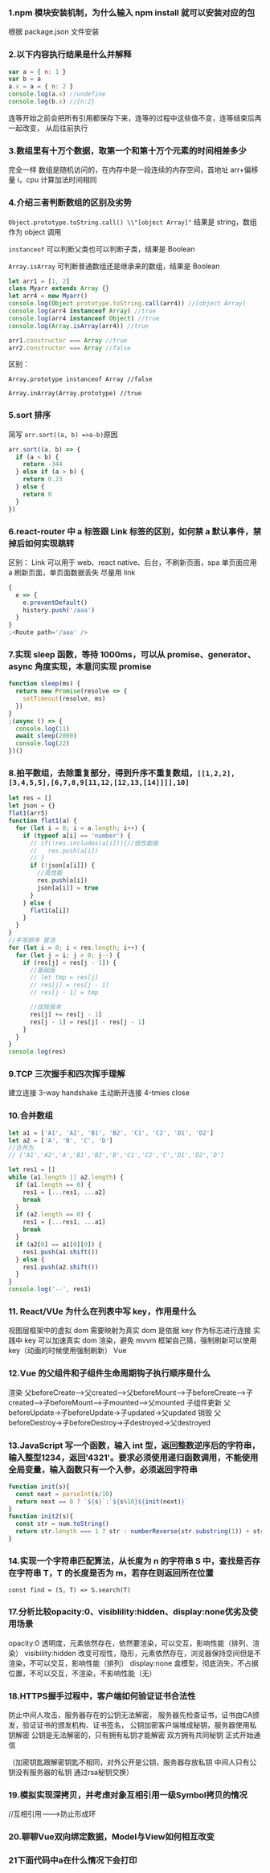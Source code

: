 ### 1.npm 模块安装机制，为什么输入 npm install 就可以安装对应的包

根据 package.json 文件安装

### 2.以下内容执行结果是什么并解释

```js
var a = { n: 1 }
var b = a
a.x = a = { n: 2 }
console.log(a.x) //undefine
console.log(b.x) //{n:2}
```

连等开始之前会把所有引用都保存下来，连等的过程中这些值不变，连等结束后再一起改变，
从后往前执行

### 3.数组里有十万个数据，取第一个和第十万个元素的时间相差多少

完全一样
数组是随机访问的，在内存中是一段连续的内存空间，首地址 arr+偏移量 i，cpu 计算加法时间相同

### 4.介绍三者判断数组的区别及劣势

`Object.prototype.toString.call() \\"[object Array]"`
结果是 string，数组作为 object 调用

`instanceof` 可以判断父类也可以判断子类，结果是 Boolean

`Array.isArray` 可判断普通数组还是继承来的数组，结果是 Boolean

```js
let arr1 = [1, 2]
class Myarr extends Array {}
let arr4 = new Myarr()
console.log(Object.prototype.toString.call(arr4)) //[object Array]
console.log(arr4 instanceof Array) //true
console.log(arr4 instanceof Object) //true
console.log(Array.isArray(arr4)) //true

arr1.constructor === Array //true
arr2.constructor === Array //false
```

区别：

`Array.prototype instanceof Array //false`

`Array.inArray(Array.prototype) //true`

### 5.sort 排序

简写 `arr.sort((a, b) =>a-b)`原因

```js
arr.sort((a, b) => {
  if (a < b) {
    return -344
  } else if (a > b) {
    return 0.23
  } else {
    return 0
  }
})
```

### 6.react-router 中 a 标签跟 Link 标签的区别，如何禁 a 默认事件，禁掉后如何实现跳转

区别：
Link 可以用于 web、react native、后台，不刷新页面，spa 单页面应用
a 刷新页面，单页面数据丢失
尽量用 link

```js
{
  e => {
    e.preventDefault()
    history.push('/aaa')
  }
}
;<Route path='/aaa' />
```

### 7.实现 sleep 函数，等待 1000ms，可以从 promise、generator、async 角度实现，本意问实现 promise

```js
function sleep(ms) {
  return new Promise(resolve => {
    setTimeout(resolve, ms)
  })
}
;(async () => {
  console.log(11)
  await sleep(2000)
  console.log(22)
})()
```

### 8.拍平数组，去除重复部分，得到升序不重复数组，`[[1,2,2],[3,4,5,5],[6,7,8,9[11,12,[12,13,[14]]]],10]`

```js
let res = []
let json = {}
flat1(arr5)
function flat1(a) {
  for (let i = 0; i < a.length; i++) {
    if (typeof a[i] == 'number') {
      // if(!res.includes(a[i])){//低性能版
      //   res.push(a[i])
      // }
      if (!json[a[i]]) {
        //高性能
        res.push(a[i])
        json[a[i]] = true
      }
    } else {
      flat1(a[i])
    }
  }
}
//手写排序 冒泡
for (let i = 0; i < res.length; i++) {
  for (let j = i; j > 0; j--) {
    if (res[j] < res[j - 1]) {
      //基础版
      // let tmp = res[j]
      // res[j] = res[j - 1]
      // res[j - 1] = tmp

      //炫技版本
      res[j] += res[j - 1]
      res[j - 1] = res[j] - res[j - 1]
    }
  }
}
console.log(res)
```

### 9.TCP 三次握手和四次挥手理解

建立连接 3-way handshake
主动断开连接 4-tmies close
### 10.合并数组

```js
let a1 = ['A1', 'A2', 'B1', 'B2', 'C1', 'C2', 'D1', 'D2']
let a2 = ['A', 'B', 'C', 'D']
//合并为
// ['A1','A2','A','B1','B2','B','C1','C2','C','D1','D2','D']

let res1 = []
while (a1.length || a2.length) {
  if (a1.length == 0) {
    res1 = [...res1, ...a2]
    break
  }
  if (a2.length == 0) {
    res1 = [...res1, ...a1]
    break
  }
  if (a2[0] == a1[0][0]) {
    res1.push(a1.shift())
  } else {
    res1.push(a2.shift())
  }
}
console.log('--', res1)
```

### 11. React/VUe 为什么在列表中写 key，作用是什么

视图层框架中的虚拟 dom 需要映射为真实 dom 是依据 key 作为标志进行连接
实践中 key 可以加速真实 dom 渲染，避免 mvvm 框架自己猜，强制刷新可以使用 key（动画的时候使用强制刷新）
Vue

### 12.Vue 的父组件和子组件生命周期钩子执行顺序是什么
渲染
父beforeCreate-->父created-->父beforeMount-->子beforeCreate-->子created-->子beforeMount-->子mounted-->父mounted
子组件更新
父beforeUpdate->子beforeUpdate->子updated->父updated
销毁
父beforeDestroy->子beforeDestroy->子destroyed->父destroyed
### 13.JavaScript 写一个函数，输入 int 型，返回整数逆序后的字符串，输入整型1234，返回'4321'。要求必须使用递归函数调用，不能使用全局变量，输入函数只有一个入参，必须返回字符串
```js
function init(s){
  const next = parseInt(s/10)
  return next == 0 ? `${s}`:`${s%10}${init(next)}`
}
function init2(s){
  const str = num.toString()
  return str.length === 1 ? str : numberReverse(str.substring(1)) + str.substring(0, 1)
}
```
### 14.实现一个字符串匹配算法，从长度为 n 的字符串 S 中，查找是否存在字符串 T，T 的长度是否为 m，若存在则返回所在位置
`const find = (S, T) => S.search(T)`

### 17.分析比较opacity:0、visiblility:hidden、display:none优劣及使用场景
opacity:0 
透明度，元素依然存在，依然要渲染，可以交互，影响性能（排列、渲染）
visibility:hidden 
改变可视性，隐形，元素依然存在，浏览器保持空间但是不渲染，不可以交互，影响性能（排列）
display:none 
盒模型，彻底消失，不占据位置，不可以交互，不渲染，不影响性能（无）
### 18.HTTPS握手过程中，客户端如何验证证书合法性
防止中间人攻击，服务器存在的公钥无法解密，
服务器先检查证书，证书由CA颁发，验证证书的颁发机构、证书签名，
公钥加密客户端堆成秘钥，服务器使用私钥解密
公钥是无法解密的，只有拥有私钥才能解密
双方拥有共同秘钥
正式开始通信

（加密钥匙跟解密钥匙不相同，对外公开是公钥，服务器存放私钥
中间人只有公钥没有服务器的私钥
通过rsa秘钥交换）
### 19.模拟实现深拷贝，并考虑对象互相引用一级Symbol拷贝的情况
//互相引用--->防止形成环

### 20.聊聊Vue双向绑定数据，Model与View如何相互改变
### 21下面代码中a在什么情况下会打印